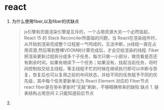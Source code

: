 # react

1. 为什么使用fiber,以及fiber的优缺点
    > js引擎和页面渲染引擎是互斥的，一个占用资源大另一个必然挂起，React 15 的 Stack Reconciler所面临的问题，当 React在渲染组件时，从开始到渲染完成整个过程是一气呵成的，无法中断，js线程一直在占用资源,然后等到整棵VDOM树计算完成后，才会交给渲染的线程.
    > Fiber把渲染更新过程拆分成多个子任务，每次只做一小部分，做完看是否还有剩余时间，如果有继续下一个任务；如果没有，挂起当前任务，将时间控制权交给主线程，等主线程不忙的时候在继续执行即可以中断与恢复，恢复后也可以复用之前的中间状态，并给不同的任务赋予不同的优先级，其中每个任务更新单元为 React Element 对应的 Fiber节点
    > react fiber是在弥补更新时“无脑”刷新，不够精确带来的缺陷
    > 缺点 1. 链表结构占用空间 2.只能知道前后节点

2. 